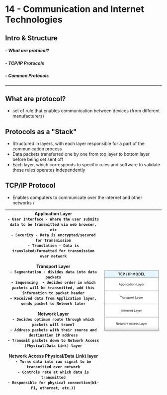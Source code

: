 # 14 - Communication and Internet Technologies
## Intro & Structure
##### - What are protocol?
##### - TCP/IP Protocols
##### - Common Protocols

---
## What are protocol?
 - set of rule that enables communication between devices (from different manufacturers)

## Protocols as a "Stack"
- Structured in layers, with each layer responsible for a part of the communication process
- Data packets transferred one by one from top layer to bottom layer before being set sent off
- Each layer, which corresponds to specific rules and software to validate these rules operates independently

## TCP/IP Protocol
- Enables computers to communicate over the internet and other networks
/

| **Application Layer**<br>	`- User Interface - Where the user submits data to be transmitted via web browser, etc`<br>	`- Security - Data is encrypted/secured for transmission`<br>	`- Translation - Data is translated/formatted for transmission over network`  <br><br>**Transport Layer**<br>	`- Segmentation - divides data into data packets`<br>	`- Sequencing  - decides order in which packets will be transmitted, add this information to packet header`<br>	`- Received data from Application layer, sends packet to Network later`<br><br>**Network Layer**<br>	`- Decides optimum route through which packets will travel`<br>	`- Address packets with their source and destination IP address`<br>	`- Transmit packets down to Network Access (Physical/Data Link) layer`<br><br>**Network Access Physical/Data Link) layer**<br>	`- Turns data into raw signal to be transmitted over network`<br>	`- Controls rate at which data is transmitted`<br>	`- Responsible for physical connection(Wi-Fi, ethernet, etc.))` | ![](../Assets/Pasted%20image%2020250818192426.png) |
| ------------------------------------------------------------------------------------------------------------------------------------------------------------------------------------------------------------------------------------------------------------------------------------------------------------------------------------------------------------------------------------------------------------------------------------------------------------------------------------------------------------------------------------------------------------------------------------------------------------------------------------------------------------------------------------------------------------------------------------------------------------------------------------------------------------------------------------------------------------------------------------------------------------------------------------------------------------------------------------------------------------------------------------- | -------------------------------------------------- |
